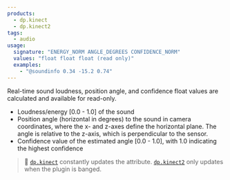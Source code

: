```yaml
---
products:
  - dp.kinect
  - dp.kinect2
tags:
  - audio
usage:
  signature: "ENERGY_NORM ANGLE_DEGREES CONFIDENCE_NORM"
  values: "float float float (read only)"
  examples:
    - "@soundinfo 0.34 -15.2 0.74"
---
```


Real-time sound loudness, position angle, and confidence float values
are calculated and available for read-only.

* Loudness/energy [0.0 - 1.0] of the sound
* Position angle (horizontal in degrees) to the sound in
  camera coordinates, where the x- and z-axes define the horizontal plane.
  The angle is relative to the z-axis, which is perpendicular to the sensor.
* Confidence value of the estimated angle [0.0 - 1.0], with 1.0 indicating
  the highest confidence

> 📝 [`dp.kinect`](../dp.kinect.md) constantly updates the attribute.
> [`dp.kinect2`](../dp.kinect2.md) only updates when the plugin is banged.
